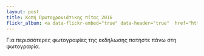 ```yaml
---
layout: post
title: Κοπή Πρωτοχρονιάτικης πίτας 2016
flickr_album: <a data-flickr-embed="true" data-header="true"  href="https://www.flickr.com/photos/134649511@N07/albums/72157661991818044" title="Κοπή Πρωτοχρονιάτικης πίτας 2016"><img src="https://farm2.staticflickr.com/1461/24421985949_2760593f8a_z.jpg" width="640" height="480" alt="Κοπή Πρωτοχρονιάτικης πίτας 2016"></a><script async src="//embedr.flickr.com/assets/client-code.js" charset="utf-8"></script>
---
```













Για περισσότερες φωτογραφίες της εκδήλωσης πατήστε πάνω στη φωτογραφία.
